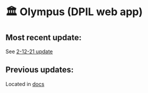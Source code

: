 # 🏛 Olympus (DPIL web app)
## Most recent update:
See [2-12-21 update](https://github.com/peterbayerle/dpil_olympus/blob/main/docs/2-12-21.md)

## Previous updates:
Located in [docs](https://github.com/peterbayerle/dpil_olympus/tree/main/docs)
